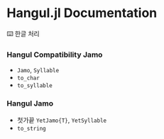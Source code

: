 # Hangul.jl Documentation

⌨️  한글 처리

### Hangul Compatibility Jamo
 * `Jamo`, `Syllable`
 * `to_char`
 * `to_syllable`

### Hangul Jamo
 * 첫가끝 `YetJamo{T}`, `YetSyllable`
 * `to_string`
